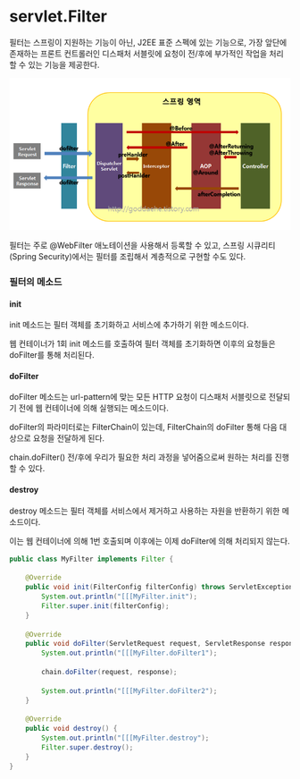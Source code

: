 # servlet.Filter

필터는 스프링이 지원하는 기능이 아닌, J2EE 표준 스펙에 있는 기능으로, 가장 앞단에 존재하는 프론트 컨트롤러인 디스패처 서블릿에 요청이 전/후에 부가적인 작업을 처리할 수 있는 기능을 제공한다.

![](./images/Filter,Interceptor,AOP흐름.png)

필터는 주로 @WebFilter 애노테이션을 사용해서 등록할 수 있고, 스프링 시큐리티(Spring Security)에서는 필터를 조립해서 계층적으로 구현할 수도 있다.

### 필터의 메소드

#### init

init 메소드는 필터 객체를 초기화하고 서비스에 추가하기 위한 메소드이다. 

웹 컨테이너가 1회 init 메소드를 호출하여 필터 객체를 초기화하면 이후의 요청들은 doFilter를 통해 처리된다.

####  doFilter

doFilter 메소드는 url-pattern에 맞는 모든 HTTP 요청이 디스패처 서블릿으로 전달되기 전에 웹 컨테이너에 의해 실행되는 메소드이다. 

doFilter의 파라미터로는 FilterChain이 있는데, FilterChain의 doFilter 통해 다음 대상으로 요청을 전달하게 된다. 

chain.doFilter() 전/후에 우리가 필요한 처리 과정을 넣어줌으로써 원하는 처리를 진행할 수 있다.

#### destroy

destroy 메소드는 필터 객체를 서비스에서 제거하고 사용하는 자원을 반환하기 위한 메소드이다. 

이는 웹 컨테이너에 의해 1번 호출되며 이후에는 이제 doFilter에 의해 처리되지 않는다.



```java
public class MyFilter implements Filter {

    @Override
    public void init(FilterConfig filterConfig) throws ServletException {
        System.out.println("[[[MyFilter.init");
        Filter.super.init(filterConfig);
    }

    @Override
    public void doFilter(ServletRequest request, ServletResponse response, FilterChain chain) throws IOException, ServletException {
        System.out.println("[[[MyFilter.doFilter1");

        chain.doFilter(request, response);

        System.out.println("[[[MyFilter.doFilter2");
    }

    @Override
    public void destroy() {
        System.out.println("[[[MyFilter.destroy");
        Filter.super.destroy();
    }
}
```


